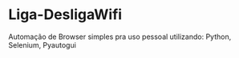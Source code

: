 # Liga-DesligaWifi
Automação de Browser simples pra uso pessoal utilizando: Python, Selenium, Pyautogui
